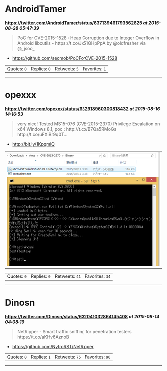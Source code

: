 # AndroidTamer
**https://twitter.com/AndroidTamer/status/637139461793562625 _at 2015-08-28 05:47:39_**
<blockquote>
PoC for CVE-2015-1528 : Heap Corruption due to Integer Overflow in Android libcutils - https://t.co/Jx51QHpPpA by @oldfresher via @_jsoo_
</blockquote>

* https://github.com/secmob/PoCForCVE-2015-1528

<table><tr>
<td>Quotes: <code>0</code></td>
<td>Replies: <code>0</code></td>
<td>Retweets: <code>5</code></td>
<td>Favorites: <code>1</code></td>
</tr></table>

---

# opexxx
**https://twitter.com/opexxx/status/632918960300818432 _at 2015-08-16 14:16:53_**
<blockquote>
very nice! Tested MS15-076 (CVE-2015-2370) Privilege Escalation on x64 Windows 8.1, poc : http://t.co/B7Qa5RMoGs http://t.co/uFXiBr9q0T…
</blockquote>

* http://bit.ly/1KpqmiQ

<table><tr>
<td><img src="pictures/http+++pbs.twimg.com+media+CMWOf4hUcAAoygh.png" alt="http://pbs.twimg.com/media/CMWOf4hUcAAoygh.png"></td>
</table></tr>
<table><tr>
<td>Quotes: <code>0</code></td>
<td>Replies: <code>0</code></td>
<td>Retweets: <code>41</code></td>
<td>Favorites: <code>34</code></td>
</tr></table>

---

# Dinosn
**https://twitter.com/Dinosn/status/632041032864145408 _at 2015-08-14 04:08:19_**
<blockquote>
NetRipper - Smart traffic sniffing for penetration testers https://t.co/aKHv6AznoB
</blockquote>

* https://github.com/NytroRST/NetRipper

<table><tr>
<td>Quotes: <code>0</code></td>
<td>Replies: <code>1</code></td>
<td>Retweets: <code>75</code></td>
<td>Favorites: <code>90</code></td>
</tr></table>

---

